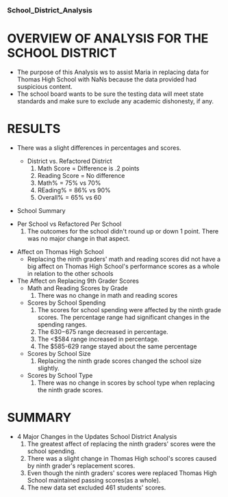 ### School_District_Analysis
# OVERVIEW OF ANALYSIS FOR THE SCHOOL DISTRICT
  + The purpose of this Analysis ws to assist Maria in replacing data for Thomas High School with NaNs because the data provided had suspicious content. 
  + The school board wants to be sure the testing data will meet state standards and make sure to exclude any academic dishonesty, if any. 

# RESULTS
+ There was a slight differences in percentages and scores. 
  * District vs. Refactored District
    1. Math Score = Difference is .2 points
    2. Reading Score = No difference
    3. Math% = 75% vs 70%
    4. REading% = 86% vs 90%
    5. Overall% = 65% vs 60
 
 + School Summary
  * Per School vs Refactored Per School
    1. The outcomes for the school didn't round up or down 1 point. There was no major change in that aspect. 
   
 + Affect on Thomas High School
   * Replacing the ninth graders' math and reading scores did not have a big affect on Thomas High School's performance scores as a whole in relation to the other schools
+ The Affect on Replacing 9th Grader Scores
  * Math and Reading Scores by Grade
     1. There was no change in math and reading scores
  * Scores by School Spending 
     1. The scores for school spending were affected by the  ninth grade scores. The percentage range had significant changes in the spending ranges. 
     2. The $630-$675 range decreased in percentage. 
     3. The <$584 range increased in percentage. 
     4. The $585-629 range stayed about the same percentage
  * Scores by School Size
    1. Replacing the ninth grade scores changed the school size slightly.
  * Scores by School Type
    1. There was no change in scores by school type when replacing the ninth grade scores.
   
   
 # SUMMARY
  + 4 Major Changes in the Updates School District Analysis
      1. The greatest affect of replacing the ninth graders' scores were the school spending.
      2. There was a slight change in Thomas High school's scores caused by ninth grader's replacement scores.
      3. Even though the ninth graders' scores were replaced Thomas High School maintained passing scores(as a whole).
      4. The new data set excluded 461 students' scores.  
   
  
